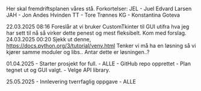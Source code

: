 Her skal fremdriftsplanen våres stå.
Forkortelser:
JEL - Juel Edvard Larsen
JAH - Jon Andes Hvinden
TT - Tore Trønnes
KG - Konstantina Goteva

22.03.2025 08:16 Foreslår at vi bruker CustomTkinter til GUI utifra hva jeg har sett til nå så virker dette penest og mest fleksibelt. Kom med forslag.
24.03.2025 00:20 Sjekk ut denne, https://docs.python.org/3/tutorial/venv.html Tenker vi må ha en løsning så vi kjører samme moduler og libs.. Antar dette er løsningen..?

01.04.2025  - Starter prosjekt for full. - ALLE
            - GitHub repo opprettet 
            - Plan tegnet ut og GUI valgt. 
            - Velge API library.


25.05.2025 - Innlevering tverrfaglig oppgave - ALLE